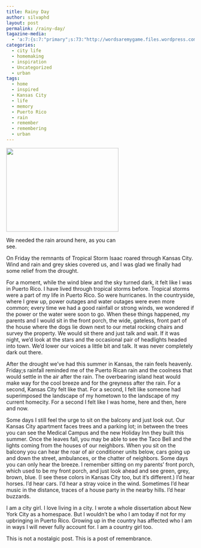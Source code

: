 ```yaml
---
title: Rainy Day
author: silvaphd
layout: post
permalink: /rainy-day/
tagazine-media:
  - 'a:7:{s:7:"primary";s:73:"http://wordsaremygame.files.wordpress.com/2012/09/2012-08-03-17-46-24.jpg";s:6:"images";a:1:{s:73:"http://wordsaremygame.files.wordpress.com/2012/09/2012-08-03-17-46-24.jpg";a:6:{s:8:"file_url";s:73:"http://wordsaremygame.files.wordpress.com/2012/09/2012-08-03-17-46-24.jpg";s:5:"width";i:2592;s:6:"height";i:1936;s:4:"type";s:5:"image";s:4:"area";i:5018112;s:9:"file_path";b:0;}}s:6:"videos";a:0:{}s:11:"image_count";i:1;s:6:"author";s:7:"6554901";s:7:"blog_id";s:8:"21879715";s:9:"mod_stamp";s:19:"2012-09-03 16:32:02";}'
categories:
  - city life
  - homemaking
  - inspiration
  - Uncategorized
  - urban
tags:
  - home
  - inspired
  - Kansas City
  - life
  - memory
  - Puerto Rico
  - rain
  - remember
  - remembering
  - urban
---
```

<div id="attachment_652" class="wp-caption alignleft" style="width: 310px">
  <a href="http://www.lianamsilvaford.com/wp-content/uploads/2012/09/2012-08-03-17-46-24.jpg"><img class="size-medium wp-image-652" title="Kansas City in August" alt="" src="http://www.lianamsilvaford.com/wp-content/uploads/2012/09/2012-08-03-17-46-24.jpg?w=300" width="300" height="224" /></a>
  
  <p class="wp-caption-text">
    We needed the rain around here, as you can see.
  </p>
</div>

On Friday the remnants of Tropical Storm Isaac roared through Kansas City. Wind and rain and grey skies covered us, and I was glad we finally had some relief from the drought.

<div>
  <p>
    For a moment, while the wind blew and the sky turned dark, it felt like I was in Puerto Rico. I have lived through tropical storms before. Tropical storms were a part of my life in Puerto Rico. So were hurricanes. In the countryside, where I grew up, power outages and water outages were even more common; every time we had a good rainfall or strong winds, we wondered if the power or the water were soon to go. When these things happened, my parents and I would sit in the front porch, the wide, gateless, front part of the house where the dogs lie down next to our metal rocking chairs and survey the property. We would sit there and just talk and wait. If it was night, we&#8217;d look at the stars and the occasional pair of headlights headed into town. We&#8217;d lower our voices a little bit and talk. It was never completely dark out there.
  </p>
  
  <p>
    After the drought we&#8217;ve had this summer in Kansas, the rain feels heavenly. Friday;s rainfall reminded me of the Puerto Rican rain and the coolness that would settle in the air after the rain. The overbearing island heat would make way for the cool breeze and for the greyness after the rain. For a second, Kansas City felt like that. For a second, I felt like someone had superimposed the landscape of my hometown to the landscape of my current homecity. For a second I felt like I was home, here and then, here and now.
  </p>
  
  <p>
    Some days I still feel the urge to sit on the balcony and just look out. Our Kansas City apartment faces trees and a parking lot; in between the trees you can see the Medical Campus and the new Holiday Inn they built this summer. Once the leaves fall, you may be able to see the Taco Bell and the lights coming from the houses of our neighbors. When you sit on the balcony you can hear the roar of air conditioner units below, cars going up and down the street, ambulances, or the chatter of neighbors. Some days you can only hear the breeze. I remember sitting on my parents&#8217; front porch, which used to be my front porch, and just look ahead and see green, grey, brown, blue. (I see these colors in Kansas City too, but it&#8217;s different.) I&#8217;d hear horses. I&#8217;d hear cars. I&#8217;d hear a stray voice in the wind. Sometimes I&#8217;d hear music in the distance, traces of a house party in the nearby hills. I&#8217;d hear buzzards.
  </p>
  
  <p>
    I am a city girl. I love living in a city. I wrote a whole dissertation about New York City as a homespace. But I wouldn&#8217;t be who I am today if not for my upbringing in Puerto Rico. Growing up in the country has affected who I am in ways I will never fully account for. I am a country girl too.
  </p>
  
  <p>
    This is not a nostalgic post. This is a post of remembrance.
  </p>
</div>